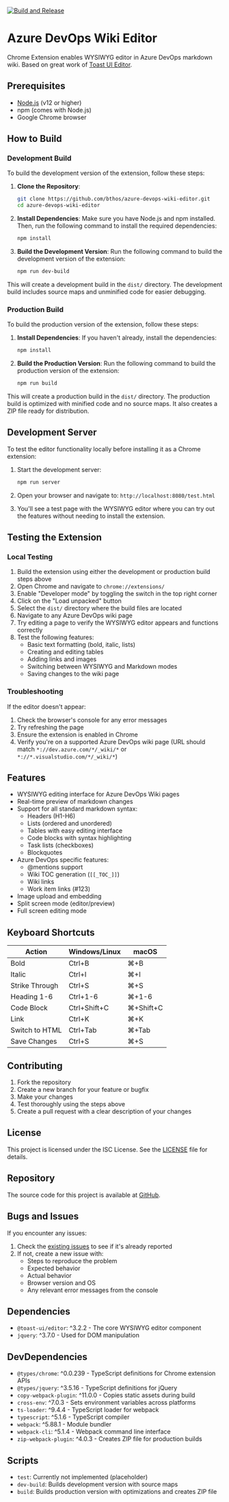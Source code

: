 [![Build and Release](https://github.com/bthos/azure-devops-wiki-editor/actions/workflows/main.yml/badge.svg)](https://github.com/bthos/azure-devops-wiki-editor/actions/workflows/main.yml)

# Azure DevOps Wiki Editor

Chrome Extension enables WYSIWYG editor in Azure DevOps markdown wiki. Based on great work of [Toast UI Editor](https://github.com/nhn/tui.editor).

## Prerequisites

- [Node.js](https://nodejs.org/) (v12 or higher)
- npm (comes with Node.js)
- Google Chrome browser

## How to Build

### Development Build

To build the development version of the extension, follow these steps:

1. **Clone the Repository**:
   ```sh
   git clone https://github.com/bthos/azure-devops-wiki-editor.git
   cd azure-devops-wiki-editor
   ```

2. **Install Dependencies**:
   Make sure you have Node.js and npm installed. Then, run the following command to install the required dependencies:
   ```sh
   npm install
   ```

3. **Build the Development Version**:
   Run the following command to build the development version of the extension:
   ```sh
   npm run dev-build
   ```

This will create a development build in the `dist/` directory. The development build includes source maps and unminified code for easier debugging.

### Production Build

To build the production version of the extension, follow these steps:

1. **Install Dependencies**: 
   If you haven't already, install the dependencies:
   ```sh
   npm install
   ```

2. **Build the Production Version**: 
   Run the following command to build the production version of the extension:
   ```sh
   npm run build
   ```

This will create a production build in the `dist/` directory. The production build is optimized with minified code and no source maps. It also creates a ZIP file ready for distribution.

## Development Server

To test the editor functionality locally before installing it as a Chrome extension:

1. Start the development server:
   ```sh
   npm run server
   ```

2. Open your browser and navigate to:
   `http://localhost:8080/test.html`

3. You'll see a test page with the WYSIWYG editor where you can try out the features without needing to install the extension.

## Testing the Extension

### Local Testing

1. Build the extension using either the development or production build steps above
2. Open Chrome and navigate to `chrome://extensions/`
3. Enable "Developer mode" by toggling the switch in the top right corner
4. Click on the "Load unpacked" button
5. Select the `dist/` directory where the build files are located
6. Navigate to any Azure DevOps wiki page
7. Try editing a page to verify the WYSIWYG editor appears and functions correctly
8. Test the following features:
   - Basic text formatting (bold, italic, lists)
   - Creating and editing tables
   - Adding links and images
   - Switching between WYSIWYG and Markdown modes
   - Saving changes to the wiki page

### Troubleshooting

If the editor doesn't appear:
1. Check the browser's console for any error messages
2. Try refreshing the page
3. Ensure the extension is enabled in Chrome
4. Verify you're on a supported Azure DevOps wiki page (URL should match `*://dev.azure.com/*/_wiki/*` or `*://*.visualstudio.com/*/_wiki/*`)

## Features

- WYSIWYG editing interface for Azure DevOps Wiki pages
- Real-time preview of markdown changes
- Support for all standard markdown syntax:
  - Headers (H1-H6)
  - Lists (ordered and unordered)
  - Tables with easy editing interface
  - Code blocks with syntax highlighting
  - Task lists (checkboxes)
  - Blockquotes
- Azure DevOps specific features:
  - @mentions support
  - Wiki TOC generation (`[[_TOC_]]`)
  - Wiki links
  - Work item links (#123)
- Image upload and embedding
- Split screen mode (editor/preview)
- Full screen editing mode

## Keyboard Shortcuts

| Action | Windows/Linux | macOS |
|--------|--------------|-------|
| Bold | Ctrl+B | ⌘+B |
| Italic | Ctrl+I | ⌘+I |
| Strike Through | Ctrl+S | ⌘+S |
| Heading 1-6 | Ctrl+1-6 | ⌘+1-6 |
| Code Block | Ctrl+Shift+C | ⌘+Shift+C |
| Link | Ctrl+K | ⌘+K |
| Switch to HTML | Ctrl+Tab | ⌘+Tab |
| Save Changes | Ctrl+S | ⌘+S |

## Contributing

1. Fork the repository
2. Create a new branch for your feature or bugfix
3. Make your changes
4. Test thoroughly using the steps above
5. Create a pull request with a clear description of your changes

## License

This project is licensed under the ISC License. See the [LICENSE](LICENSE) file for details.

## Repository

The source code for this project is available at [GitHub](https://github.com/bthos/azure-devops-wiki-editor).

## Bugs and Issues

If you encounter any issues:
1. Check the [existing issues](https://github.com/bthos/azure-devops-wiki-editor/issues) to see if it's already reported
2. If not, create a new issue with:
   - Steps to reproduce the problem
   - Expected behavior
   - Actual behavior
   - Browser version and OS
   - Any relevant error messages from the console

## Dependencies

- `@toast-ui/editor`: ^3.2.2 - The core WYSIWYG editor component
- `jquery`: ^3.7.0 - Used for DOM manipulation

## DevDependencies

- `@types/chrome`: ^0.0.239 - TypeScript definitions for Chrome extension APIs
- `@types/jquery`: ^3.5.16 - TypeScript definitions for jQuery
- `copy-webpack-plugin`: ^11.0.0 - Copies static assets during build
- `cross-env`: ^7.0.3 - Sets environment variables across platforms
- `ts-loader`: ^9.4.4 - TypeScript loader for webpack
- `typescript`: ^5.1.6 - TypeScript compiler
- `webpack`: ^5.88.1 - Module bundler
- `webpack-cli`: ^5.1.4 - Webpack command line interface
- `zip-webpack-plugin`: ^4.0.3 - Creates ZIP file for production builds

## Scripts

- `test`: Currently not implemented (placeholder)
- `dev-build`: Builds development version with source maps
- `build`: Builds production version with optimizations and creates ZIP file
